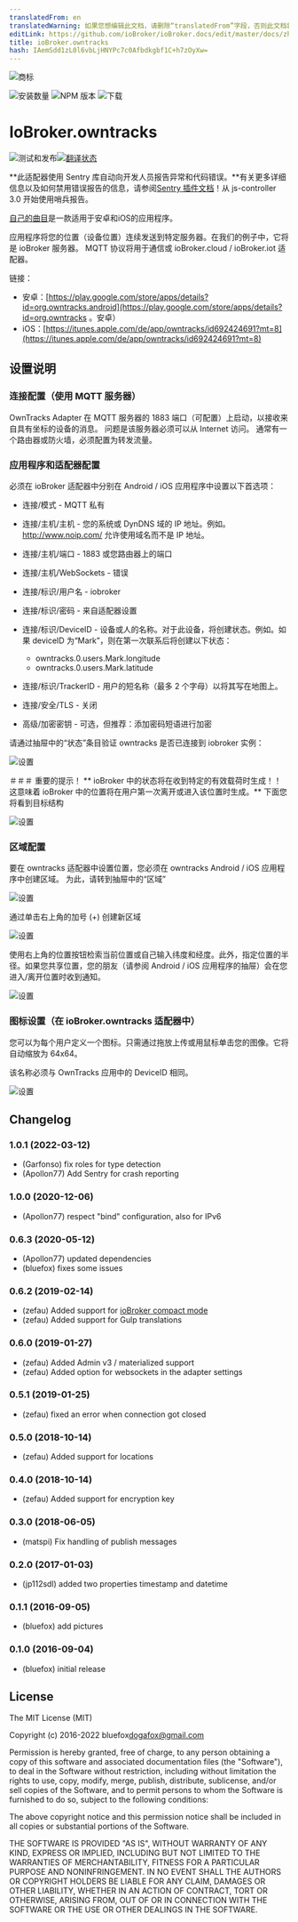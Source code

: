 ```yaml
---
translatedFrom: en
translatedWarning: 如果您想编辑此文档，请删除“translatedFrom”字段，否则此文档将再次自动翻译
editLink: https://github.com/ioBroker/ioBroker.docs/edit/master/docs/zh-cn/adapterref/iobroker.owntracks/README.md
title: ioBroker.owntracks
hash: IAemSdd1zL0l6vbLjHNYPc7c0Afbdkgbf1C+h7zOyXw=
---
```

![商标](../../../en/adapterref/iobroker.owntracks/admin/owntracks.png)

![安装数量](http://iobroker.live/badges/owntracks-stable.svg)
![NPM 版本](http://img.shields.io/npm/v/iobroker.owntracks.svg)
![下载](https://img.shields.io/npm/dm/iobroker.owntracks.svg)

# IoBroker.owntracks
![测试和发布](https://github.com/iobroker-community-adapters/ioBroker.owntracks/workflows/Test%20and%20Release/badge.svg)[![翻译状态](https://weblate.iobroker.net/widgets/adapters/-/owntracks/svg-badge.svg)](https://weblate.iobroker.net/engage/adapters/?utm_source=widget)

**此适配器使用 Sentry 库自动向开发人员报告异常和代码错误。**有关更多详细信息以及如何禁用错误报告的信息，请参阅[Sentry 插件文档](https://github.com/ioBroker/plugin-sentry#plugin-sentry)！从 js-controller 3.0 开始使用哨兵报告。

[自己的曲目](http://owntracks.org/)是一款适用于安卓和iOS的应用程序。

应用程序将您的位置（设备位置）连续发送到特定服务器。在我们的例子中，它将是 ioBroker 服务器。 MQTT 协议将用于通信或 ioBroker.cloud / ioBroker.iot 适配器。

链接：

- 安卓：[https://play.google.com/store/apps/details?id=org.owntracks.android](https://play.google.com/store/apps/details?id=org.owntracks 。安卓）
- iOS：[https://itunes.apple.com/de/app/owntracks/id692424691?mt=8](https://itunes.apple.com/de/app/owntracks/id692424691?mt=8)

## 设置说明
### 连接配置（使用 MQTT 服务器）
OwnTracks Adapter 在 MQTT 服务器的 1883 端口（可配置）上启动，以接收来自具有坐标的设备的消息。
问题是该服务器必须可以从 Internet 访问。
通常有一个路由器或防火墙，必须配置为转发流量。

### 应用程序和适配器配置
必须在 ioBroker 适配器中分别在 Android / iOS 应用程序中设置以下首选项：

- 连接/模式 - MQTT 私有
- 连接/主机/主机 - 您的系统或 DynDNS 域的 IP 地址。例如。 http://www.noip.com/ 允许使用域名而不是 IP 地址。
- 连接/主机/端口 - 1883 或您路由器上的端口
- 连接/主机/WebSockets - 错误
- 连接/标识/用户名 - iobroker
- 连接/标识/密码 - 来自适配器设置
- 连接/标识/DeviceID - 设备或人的名称。对于此设备，将创建状态。例如。如果 deviceID 为“Mark”，则在第一次联系后将创建以下状态：

    - owntracks.0.users.Mark.longitude
    - owntracks.0.users.Mark.latitude

- 连接/标识/TrackerID - 用户的短名称（最多 2 个字母）以将其写在地图上。
- 连接/安全/TLS - 关闭
- 高级/加密密钥 - 可选，但推荐：添加密码短语进行加密

请通过抽屉中的“状态”条目验证 owntracks 是否已连接到 iobroker 实例：

![设置](../../../en/adapterref/iobroker.owntracks/img/connection.jpg)

＃＃＃ 重要的提示！
** ioBroker 中的状态将在收到特定的有效载荷时生成！！这意味着 ioBroker 中的位置将在用户第一次离开或进入该位置时生成。** 下面您将看到目标结构

![设置](../../../en/adapterref/iobroker.owntracks/img/structure.png)

### 区域配置
要在 owntracks 适配器中设置位置，您必须在 owntracks Android / iOS 应用程序中创建区域。
为此，请转到抽屉中的“区域”

![设置](../../../en/adapterref/iobroker.owntracks/img/regions1.jpg)

通过单击右上角的加号 (+) 创建新区域

![设置](../../../en/adapterref/iobroker.owntracks/img/regions2.jpg)

使用右上角的位置按钮检索当前位置或自己输入纬度和经度。此外，指定位置的半径。如果您共享位置，您的朋友（请参阅 Android / iOS 应用程序的抽屉）会在您进入/离开位置时收到通知。

![设置](../../../en/adapterref/iobroker.owntracks/img/regions3.jpg)

### 图标设置（在 ioBroker.owntracks 适配器中）
您可以为每个用户定义一个图标。只需通过拖放上传或用鼠标单击您的图像。它将自动缩放为 64x64。

该名称必须与 OwnTracks 应用中的 DeviceID 相同。

![设置](../../../en/adapterref/iobroker.owntracks/img/settings1.png)

## Changelog
### 1.0.1 (2022-03-12)
* (Garfonso) fix roles for type detection
* (Apollon77) Add Sentry for crash reporting

### 1.0.0 (2020-12-06)
* (Apollon77) respect "bind" configuration, also for IPv6

### 0.6.3 (2020-05-12)
* (Apollon77) updated dependencies
* (bluefox) fixes some issues

### 0.6.2 (2019-02-14)
* (zefau) Added support for [ioBroker compact mode](https://forum.iobroker.net/viewtopic.php?f=24&t=20387#p213466)
* (zefau) Added support for Gulp translations

### 0.6.0 (2019-01-27)
* (zefau) Added Admin v3 / materialized support
* (zefau) Added option for websockets in the adapter settings

### 0.5.1 (2019-01-25)
* (zefau) fixed an error when connection got closed

### 0.5.0 (2018-10-14)
* (zefau) Added support for locations

### 0.4.0 (2018-10-14)
* (zefau) Added support for encryption key

### 0.3.0 (2018-06-05)
* (matspi) Fix handling of publish messages

### 0.2.0 (2017-01-03)
* (jp112sdl) added two properties timestamp and datetime

### 0.1.1 (2016-09-05)
* (bluefox) add pictures

### 0.1.0 (2016-09-04)
* (bluefox) initial release

## License
The MIT License (MIT)

Copyright (c) 2016-2022 bluefox<dogafox@gmail.com>

Permission is hereby granted, free of charge, to any person obtaining a copy
of this software and associated documentation files (the "Software"), to deal
in the Software without restriction, including without limitation the rights
to use, copy, modify, merge, publish, distribute, sublicense, and/or sell
copies of the Software, and to permit persons to whom the Software is
furnished to do so, subject to the following conditions:

The above copyright notice and this permission notice shall be included in
all copies or substantial portions of the Software.

THE SOFTWARE IS PROVIDED "AS IS", WITHOUT WARRANTY OF ANY KIND, EXPRESS OR
IMPLIED, INCLUDING BUT NOT LIMITED TO THE WARRANTIES OF MERCHANTABILITY,
FITNESS FOR A PARTICULAR PURPOSE AND NONINFRINGEMENT. IN NO EVENT SHALL THE
AUTHORS OR COPYRIGHT HOLDERS BE LIABLE FOR ANY CLAIM, DAMAGES OR OTHER
LIABILITY, WHETHER IN AN ACTION OF CONTRACT, TORT OR OTHERWISE, ARISING FROM,
OUT OF OR IN CONNECTION WITH THE SOFTWARE OR THE USE OR OTHER DEALINGS IN
THE SOFTWARE.